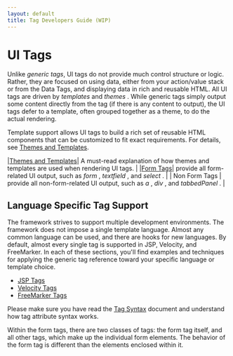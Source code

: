 ```yaml
---
layout: default
title: Tag Developers Guide (WIP)
---
```


# UI Tags

Unlike _generic tags_, UI tags do not provide much control structure or logic. Rather, they are focused on using data, 
either from your action/value stack or from the Data Tags, and displaying data in rich and reusable HTML. All UI tags 
are driven by _templates_  and _themes_ . While generic tags simply output some content directly from the tag (if there 
is any content to output), the UI tags defer to a template, often grouped together as a theme, to do the actual rendering.

Template support allows UI tags to build a rich set of reusable HTML components that can be customized to fit exact 
requirements. For details, see [Themes and Templates](themes-and-templates.html).

|[Themes and Templates](themes-and-templates.html)| A must-read explanation of how themes and templates are used when rendering UI tags. |
|[Form Tags](form-tags.html)| provide all form-related UI output, such as _form_ , _textfield_ , and _select_ . |
| Non Form Tags | provide all non-form-related UI output, such as _a_ , _div_ , and _tabbedPanel_ . |

## Language Specific Tag Support

The framework strives to support multiple development environments. The framework does not impose a single template language. 
Almost any common language can be used, and there are hooks for new languages. By default, almost every single tag is 
supported in JSP, Velocity, and FreeMarker. In each of these sections, you'll find examples and techniques for applying 
the generic tag reference toward your specific language or template choice.

- [JSP Tags](jsp-tags.html)
- [Velocity Tags](velocity-tags.html)
- [FreeMarker Tags](freemarker-tags.html)

Please make sure you have read the [Tag Syntax](tag-syntax.html) document and understand how tag attribute syntax works.

Within the form tags, there are two classes of tags: the form tag itself, and all other tags, which make up the individual 
form elements. The behavior of the form tag is different than the elements enclosed within it.
